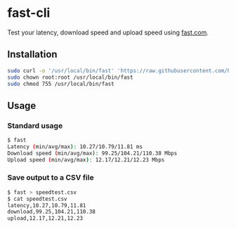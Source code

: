 # fast-cli

Test your latency, download speed and upload speed using [fast.com](https://fast.com).

## Installation

```sh
sudo curl -o '/usr/local/bin/fast' 'https://raw.githubusercontent.com/hectorm/fast-cli/master/fast'
sudo chown root:root /usr/local/bin/fast
sudo chmod 755 /usr/local/bin/fast
```

## Usage

### Standard usage
```sh
$ fast
Latency (min/avg/max): 10.27/10.79/11.81 ms
Download speed (min/avg/max): 99.25/104.21/110.38 Mbps
Upload speed (min/avg/max): 12.17/12.21/12.23 Mbps
```

### Save output to a CSV file
```sh
$ fast > speedtest.csv
$ cat speedtest.csv
latency,10.27,10.79,11.81
download,99.25,104.21,110.38
upload,12.17,12.21,12.23
```
